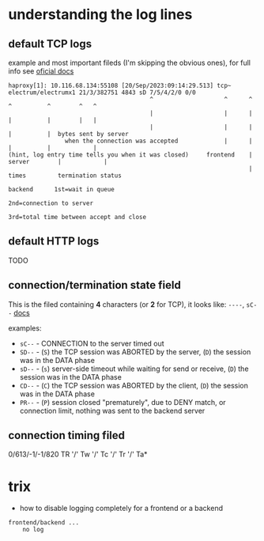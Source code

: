 # understanding the log lines

## default TCP logs

example and most important fileds (I'm skipping the obvious ones),
for full info see [oficial docs](https://docs.haproxy.org/2.8/configuration.html#8.2.2)
```
haproxy[1]: 10.116.68.134:55108 [20/Sep/2023:09:14:29.513] tcp~ electrum/electrumx1 21/3/382751 4843 sD 7/5/4/2/0 0/0
                                        ^                    ^      ^         ^          ^        ^   ^
                                        |                    |      |         |          |        |   |
                                        |                    |      |         |          |  bytes sent by server
                when the connection was accepted             |      |         |          |            |
(hint, log entry time tells you when it was closed)     frontend    |      server        |            |
                                                                    |                  times         termination status
                                                                 backend      1st=wait in queue
                                                                              2nd=connection to server
                                                                              3rd=total time between accept and close
```

## default HTTP logs
TODO

## connection/termination state field
This is the filed containing **4** characters (or **2** for TCP), it looks like: `----`, `sC--`
[docs](http://docs.haproxy.org/2.8/configuration.html#8.5)

examples:

- `sC--` - CONNECTION to the server timed out
- `SD--` - (`S`) the TCP session was ABORTED by the server, (`D`) the session was in the DATA phase
- `sD--` - (`s`) server-side timeout while waiting for send or receive, (`D`) the session was in the DATA phase
- `CD--` - (`C`) the TCP session was ABORTED by the client, (`D`) the session was in the DATA phase
- `PR--` - (`P`) session closed "prematurely", due to DENY match, or connection limit, nothing was sent to the backend server

## connection timing filed
0/613/-1/-1/820
TR '/' Tw '/' Tc '/' Tr '/' Ta*

# trix
- how to disable logging completely for a frontend or a backend
```
frontend/backend ...
    no log
```
